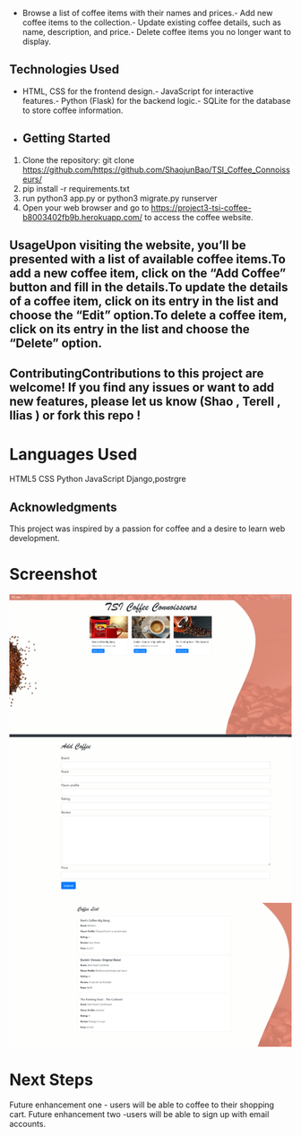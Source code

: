- Browse a list of coffee items with their names and prices.- Add new coffee items to the collection.- Update existing coffee details, such as name, description, and price.- Delete coffee items you no longer want to display.
## Technologies Used
- HTML, CSS for the frontend design.- JavaScript for interactive features.- Python (Flask) for the backend logic.- SQLite for the database to store coffee information.
- ## Getting Started
1. Clone the repository:
git clone https://github.com/https://github.com/ShaojunBao/TSI_Coffee_Connoisseurs/
2. pip install -r requirements.txt
3. run python3 app.py or python3 migrate.py runserver
4. Open your web browser and go to https://project3-tsi-coffee-b8003402fb9b.herokuapp.com/ to access the coffee website.
## UsageUpon visiting the website, you’ll be presented with a list of available coffee items.To add a new coffee item, click on the “Add Coffee” button and fill in the details.To update the details of a coffee item, click on its entry in the list and choose the “Edit” option.To delete a coffee item, click on its entry in the list and choose the “Delete” option.
## ContributingContributions to this project are welcome! If you find any issues or want to add new features, please let us know (Shao , Terell , Ilias ) or fork this repo !
# Languages Used
HTML5 CSS Python JavaScript Django,postrgre
## Acknowledgments
This project was inspired by a passion for coffee and a desire to learn web development.


# Screenshot

<img src="/main_app/static/css/media/Screenshot 2023-08-18 142107.png">
<img src="/main_app/static/css/media/Screenshot 2023-08-18 142152.png">
<img src="/main_app/static/css/media/Screenshot 2023-08-18 142209.png">

# Next Steps
Future enhancement one - users will be able to coffee to their shopping cart.
Future enhancement two -users will be able to sign up with email accounts.
